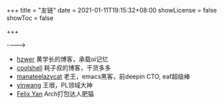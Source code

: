 +++
title = "友链"
date = 2021-01-11T19:15:32+08:00
showLicense = false
showToc = false

+++

---->

- [hzwer](http://hzwer.com) 黄学长的博客，承载oi记忆
- [coolshell](https://coolshell.cn) 耗子叔的博客，干货多多
- [manateelazycat](https://manateelazycat.github.io/index.html) 老王，emacs黑客，前deepin CTO, eaf超级棒
- [yinwang](http://www.yinwang.org) 王垠，PL领域大神
- [Felix Yan](https://felixc.at) Arch打包达人肥猫

